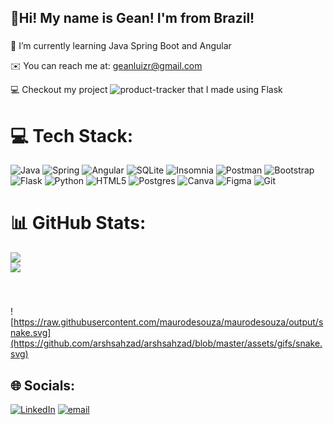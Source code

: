 <h2 align="left">👋Hi! My name is Gean! I'm from Brazil!</h2>

###

🌱 I’m currently learning Java Spring Boot and Angular

✉️ You can reach me at: geanluizr@gmail.com

💻 Checkout my project ![product-tracker](https://github.com/geanluiz/product-tracker) that I made using Flask


#
# 💻 Tech Stack:
![Java](https://img.shields.io/badge/java-%23ED8B00.svg?style=for-the-badge&logo=openjdk&logoColor=white) 
![Spring](https://img.shields.io/badge/spring-%236DB33F.svg?style=for-the-badge&logo=spring&logoColor=white) 
![Angular](https://img.shields.io/badge/angular-%23DD0031.svg?style=for-the-badge&logo=angular&logoColor=white) 
![SQLite](https://img.shields.io/badge/sqlite-%2307405e.svg?style=for-the-badge&logo=sqlite&logoColor=white) 
![Insomnia](https://img.shields.io/badge/Insomnia-black?style=for-the-badge&logo=insomnia&logoColor=5849BE) 
![Postman](https://img.shields.io/badge/Postman-FF6C37?style=for-the-badge&logo=postman&logoColor=white)
![Bootstrap](https://img.shields.io/badge/bootstrap-%238511FA.svg?style=for-the-badge&logo=bootstrap&logoColor=white) 
![Flask](https://img.shields.io/badge/flask-%23000.svg?style=for-the-badge&logo=flask&logoColor=white) 
![Python](https://img.shields.io/badge/python-3670A0?style=for-the-badge&logo=python&logoColor=ffdd54) 
![HTML5](https://img.shields.io/badge/html5-%23E34F26.svg?style=for-the-badge&logo=html5&logoColor=white) 
![Postgres](https://img.shields.io/badge/postgres-%23316192.svg?style=for-the-badge&logo=postgresql&logoColor=white) 
![Canva](https://img.shields.io/badge/Canva-%2300C4CC.svg?style=for-the-badge&logo=Canva&logoColor=white) 
![Figma](https://img.shields.io/badge/figma-%23F24E1E.svg?style=for-the-badge&logo=figma&logoColor=white) 
![Git](https://img.shields.io/badge/git-%23F05033.svg?style=for-the-badge&logo=git&logoColor=white) 


# 📊 GitHub Stats:
![](https://nirzak-streak-stats.vercel.app/?user=geanluiz&theme=dark&hide_border=false)<br/>
![](https://github-readme-stats.vercel.app/api/top-langs/?username=geanluiz&theme=dark&hide_border=false&include_all_commits=false&count_private=true&layout=compact&size_weight=0.5&count_weight=0.5&hide=c,html)

###

<br clear="both">

![https://raw.githubusercontent.com/maurodesouza/maurodesouza/output/snake.svg](https://github.com/arshsahzad/arshsahzad/blob/master/assets/gifs/snake.svg)

## 🌐 Socials:
[![LinkedIn](https://img.shields.io/badge/LinkedIn-%230077B5.svg?logo=linkedin&logoColor=white)](https://linkedin.com/in/geanlsribeiro) [![email](https://img.shields.io/badge/Email-D14836?logo=gmail&logoColor=white)](mailto:geanluizr@gmail.com) 
